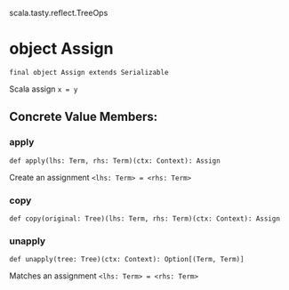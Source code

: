 scala.tasty.reflect.TreeOps
# object Assign

<pre><code class="language-scala" >final object Assign extends Serializable</pre></code>
Scala assign `x = y`

## Concrete Value Members:
### apply
<pre><code class="language-scala" >def apply(lhs: Term, rhs: Term)(ctx: Context): Assign</pre></code>
Create an assignment `<lhs: Term> = <rhs: Term>`

### copy
<pre><code class="language-scala" >def copy(original: Tree)(lhs: Term, rhs: Term)(ctx: Context): Assign</pre></code>

### unapply
<pre><code class="language-scala" >def unapply(tree: Tree)(ctx: Context): Option[(Term, Term)]</pre></code>
Matches an assignment `<lhs: Term> = <rhs: Term>`

